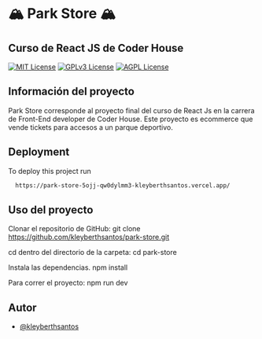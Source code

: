 # 🏔️ Park Store 🏔️

## Curso de React JS de Coder House

[![MIT License](https://img.shields.io/badge/License-MIT-green.svg)](https://choosealicense.com/licenses/mit/)
[![GPLv3 License](https://img.shields.io/badge/License-GPL%20v3-yellow.svg)](https://opensource.org/licenses/)
[![AGPL License](https://img.shields.io/badge/license-AGPL-blue.svg)](http://www.gnu.org/licenses/agpl-3.0)

## Información del proyecto

Park Store corresponde al proyecto final del curso de React Js en la carrera de Front-End developer de Coder House.
Este proyecto es ecommerce que vende tickets para accesos a un parque deportivo.

## Deployment

To deploy this project run

```bash
  https://park-store-5ojj-qw0dylmm3-kleyberthsantos.vercel.app/
```

## Uso del proyecto

Clonar el repositorio de GitHub:
git clone https://github.com/kleyberthsantos/park-store.git

cd dentro del directorio de la carpeta:
cd park-store

Instala las dependencias.
npm install

Para correr el proyecto:
npm run dev


## Autor

- [@kleyberthsantos](https://github.com/kleyberthsantos)

